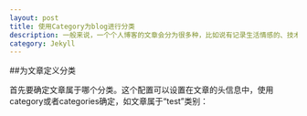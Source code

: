 ```yaml
---
layout: post
title: 使用Category为blog进行分类
description: 一般来说，一个个人博客的文章会分为很多种，比如说有记录生活情感的、技术交流的、转载他人的等等，而在jekyll中，可以使用Category进行分类，使用方法非常简单
category: Jekyll
---
```


##为文章定义分类

首先要确定文章属于哪个分类。这个配置可以设置在文章的头信息中，使用category或者categories确定，如文章属于“test”类别：

